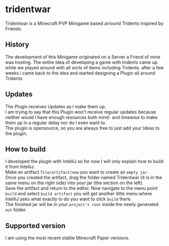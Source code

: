 # tridentwar
Tridentwar is a Minecraft PVP Minigame based arround Tridents inspired by Friends.

## History
The development of this Minigame originated on a Server a Friend of mine was hosting. 
The entire Idea of developing a game with tridents came up while we played around with all sorts of items including Tridents.
after a few weeks i came back to the idea and started designing a Plugin all around Tridents

## Updates
The Plugin receives Updates as I make them up.   
I am trying to say that this Plugin won't receive regular updates because neither would I have enough resources both mind- and timewise to make them up in a regular delay nor do I even want to.  
The plugin is opensource, so you are always free to just add your Ideas to the plugin.  

## How to build
I developed the plugin with IntelliJ so for now I will only explain how to build it from IntelliJ.  
Make an artifact `file/artifact/new` you want to create an `empty jar`.  
Once you created the artifact, drag the folder named Tridentwar (it is in the same menu on the right side) into your jar (the section on the left).  
Save the artifact and return to the editor.
Now navigate to the menu point `build` and select `build artifact` you will get another little menu where IntelliJ asks what exactly to do you want to click `build` there.  
The finished jar will be in your `project's root` inside the newly generated `out` folder.

## Supported version
I am using the most recent stable Minecraft Paper versions.  
